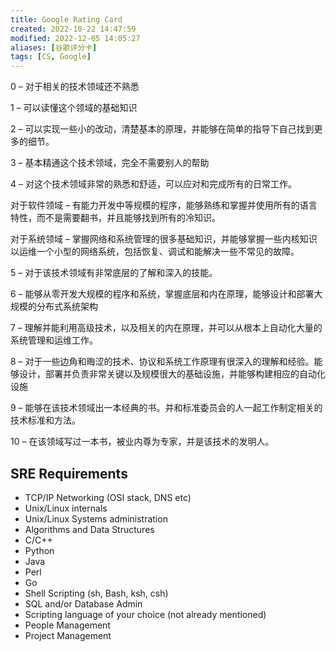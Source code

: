 ```yaml
---
title: Google Rating Card
created: 2022-10-22 14:47:59
modified: 2022-12-05 14:05:27
aliases: [谷歌评分卡]
tags: [CS, Google]
---
```


0 – 对于相关的技术领域还不熟悉  

1 – 可以读懂这个领域的基础知识  

2 – 可以实现一些小的改动，清楚基本的原理，并能够在简单的指导下自己找到更多的细节。  

3 – 基本精通这个技术领域，完全不需要别人的帮助  

4 – 对这个技术领域非常的熟悉和舒适，可以应对和完成所有的日常工作。

对于软件领域 – 有能力开发中等规模的程序，能够熟练和掌握并使用所有的语言特性，而不是需要翻书，并且能够找到所有的冷知识。

对于系统领域 – 掌握网络和系统管理的很多基础知识，并能够掌握一些内核知识以运维一个小型的网络系统，包括恢复、调试和能解决一些不常见的故障。  

5 – 对于该技术领域有非常底层的了解和深入的技能。  

6 – 能够从零开发大规模的程序和系统，掌握底层和内在原理，能够设计和部署大规模的分布式系统架构  

7 – 理解并能利用高级技术，以及相关的内在原理，并可以从根本上自动化大量的系统管理和运维工作。  

8 – 对于一些边角和晦涩的技术、协议和系统工作原理有很深入的理解和经验。能够设计，部署并负责非常关键以及规模很大的基础设施，并能够构建相应的自动化设施  

9 – 能够在该技术领域出一本经典的书。并和标准委员会的人一起工作制定相关的技术标准和方法。  

10 – 在该领域写过一本书，被业内尊为专家，并是该技术的发明人。

## SRE Requirements

- TCP/IP Networking (OSI stack, DNS etc)
- Unix/Linux internals
- Unix/Linux Systems administration
- Algorithms and Data Structures
- C/C++
- Python
- Java
- Perl
- Go
- Shell Scripting (sh, Bash, ksh, csh)
- SQL and/or Database Admin
- Scripting language of your choice (not already mentioned)
- People Management
- Project Management

